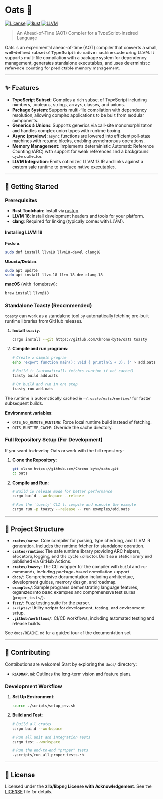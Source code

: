 # Oats 🌾

[![License](https://img.shields.io/badge/license-zlib-blue.svg)](LICENSE)
[![Rust](https://img.shields.io/badge/built%20with-Rust-000000.svg?logo=rust)](https://www.rust-lang.org/)
[![LLVM](https://img.shields.io/badge/powered%20by-LLVM%2018-262D3A.svg)](https://llvm.org/)

> An Ahead-of-Time (AOT) Compiler for a TypeScript-Inspired Language

Oats is an experimental ahead-of-time (AOT) compiler that converts a small,
well-defined subset of TypeScript into native machine code using LLVM. It
supports multi-file compilation with a package system for dependency management,
generates standalone executables, and uses deterministic reference counting for
predictable memory management.

---

## ✨ Features

- **TypeScript Subset**: Compiles a rich subset of TypeScript including numbers,
  booleans, strings, arrays, classes, and unions.
- **Package System**: Supports multi-file compilation with dependency
  resolution, allowing complex applications to be built from modular components.
- **Generics & Unions**: Supports generics via call-site monomorphization and
  handles complex union types with runtime boxing.
- **Async (preview)**: `async` functions are lowered into efficient poll-state
  machines with resume blocks, enabling asynchronous operations.
- **Memory Management**: Implements deterministic Automatic Reference Counting
  (ARC) with support for weak references and a background cycle collector.
- **LLVM Integration**: Emits optimized LLVM 18 IR and links against a custom
  safe runtime to produce native executables.

---

## 🚀 Getting Started

### Prerequisites

- **Rust Toolchain**: Install via [rustup](https://rustup.rs/).
- **LLVM 18**: Install development headers and tools for your platform.
- **clang**: Required for linking (typically comes with LLVM).

#### Installing LLVM 18

**Fedora**:

```bash
sudo dnf install llvm18 llvm18-devel clang18
```

**Ubuntu/Debian**:

```bash
sudo apt update
sudo apt install llvm-18 llvm-18-dev clang-18
```

**macOS** (with Homebrew):

```bash
brew install llvm@18
```

### Standalone Toasty (Recommended)

`toasty` can work as a standalone tool by automatically fetching pre-built
runtime libraries from GitHub releases.

1. **Install `toasty`**:

   ```bash
   cargo install --git https://github.com/Chrono-byte/oats toasty
   ```

2. **Compile and run programs**:

   ```bash
   # Create a simple program
   echo 'export function main(): void { println(5 + 3); }' > add.oats

   # Build it (automatically fetches runtime if not cached)
   toasty build add.oats

   # Or build and run in one step
   toasty run add.oats
   ```

The runtime is automatically cached in `~/.cache/oats/runtime/` for faster
subsequent builds.

**Environment variables**:

- `OATS_NO_REMOTE_RUNTIME`: Force local runtime build instead of fetching.
- `OATS_RUNTIME_CACHE`: Override the cache directory.

### Full Repository Setup (For Development)

If you want to develop Oats or work with the full repository:

1. **Clone the Repository**:

   ```bash
   git clone https://github.com/Chrono-byte/oats.git
   cd oats
   ```

2. **Compile and Run**:

   ```bash
   # Build in release mode for better performance
   cargo build --workspace --release

   # Run the `toasty` CLI to compile and execute the example
   cargo run -p toasty --release -- run examples/add.oats
   ```

---

## 📁 Project Structure

- **`crates/oatsc`**: Core compiler for parsing, type checking, and LLVM IR
  generation. Includes the runtime fetcher for standalone operation.
- **`crates/runtime`**: The safe runtime library providing ARC helpers,
  allocators, logging, and the cycle collector. Built as a static library and
  published via GitHub Actions.
- **`crates/toasty`**: The CLI wrapper for the compiler with `build` and `run`
  commands, including package-based compilation support.
- **`docs/`**: Comprehensive documentation including architecture, development
  guides, memory design, and roadmap.
- **`examples/`**: Sample programs demonstrating language features, organized
  into basic examples and comprehensive test suites (`proper_tests/`).
- **`fuzz/`**: Fuzz testing suite for the parser.
- **`scripts/`**: Utility scripts for development, testing, and environment
  setup.
- **`.github/workflows/`**: CI/CD workflows, including automated testing and
  release builds.

See `docs/README.md` for a guided tour of the documentation set.

---

## 🤝 Contributing

Contributions are welcome\! Start by exploring the `docs/` directory:

- **`ROADMAP.md`**: Outlines the long-term vision and feature plans.

### Development Workflow

1. **Set Up Environment**:

   ```bash
   source ./scripts/setup_env.sh
   ```

2. **Build and Test**:

   ```bash
   # Build all crates
   cargo build --workspace

   # Run all unit and integration tests
   cargo test --workspace

   # Run the end-to-end "proper" tests
   ./scripts/run_all_proper_tests.sh
   ```

---

## 📜 License

Licensed under the **zlib/libpng License with Acknowledgement**. See the [LICENSE](LICENSE) file for details.
